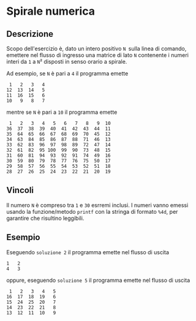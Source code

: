 Spirale numerica
================

Descrizione
-----------

Scopo dell'esercizio è, dato un intero positivo `N `sulla linea di comando,
emettere nel flusso di ingresso una matrice di lato `N` contenente i numeri
interi da `1` a `N`² disposti in senso orario a spirale.

Ad esempio, se `N` è pari a `4` il programma emette

     1   2   3   4
    12  13  14   5
    11  16  15   6
    10   9   8   7

mentre se `N` è pari a `10` il programma emette

     1   2   3   4   5   6   7   8   9  10
    36  37  38  39  40  41  42  43  44  11
    35  64  65  66  67  68  69  70  45  12
    34  63  84  85  86  87  88  71  46  13
    33  62  83  96  97  98  89  72  47  14
    32  61  82  95 100  99  90  73  48  15
    31  60  81  94  93  92  91  74  49  16
    30  59  80  79  78  77  76  75  50  17
    29  58  57  56  55  54  53  52  51  18
    28  27  26  25  24  23  22  21  20  19


Vincoli
-------

Il numero `N` è compreso tra `1` e `30` esrremi inclusi. I numeri vanno emessi
usando la funzione/metodo `printf` con la stringa di formato `%4d`, per
garantire che risultino leggibili.


Esempio
-------

Eseguendo `soluzione 2` il programma emette nel flusso di uscita

    1   2
    4   3

oppure, eseguendo `soluzione 5` il programma emette nel flusso di uscita

     1   2   3   4   5
    16  17  18  19   6
    15  24  25  20   7
    14  23  22  21   8
    13  12  11  10   9
